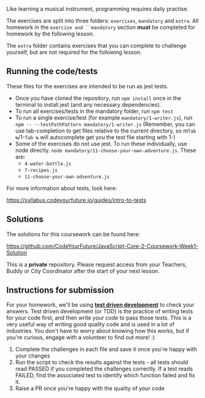 Like learning a musical instrument, programming requires daily practise.

The exercises are split into three folders: `exercises`, `mandatory` and `extra`. All homework in the `exercise and ``mandatory` section **must** be completed for homework by the following lesson. 

The `extra` folder contains exercises that you can complete to challenge yourself, but are not required for the following lesson.

## Running the code/tests

These files for the exercises are intended to be run as jest tests. 

- Once you have cloned the repository, run `npm install` once in the terminal to install jest (and any necessary dependencies).
- To run all exercises/tests in the mandatory folder, run `npm test`
- To run a single exercise/test (for example `mandatory/1-writer.js`), run `npm -- --testPathPattern mandatory/1-writer.js` (Remember, you can use tab-completion to get files relative to the current directory, so m`Tab ↹`/1-`Tab ↹` will autocomplete get you the test file starting with 1-)
- Some of the exercises do not use jest. To run these individually, use node directly. `node mandatory/11-choose-your-own-adventure.js`. These are:
  - `4-water-bottle.js`
  - `7-recipes.js`
  - `11-choose-your-own-adventure.js` 

For more information about tests, look here:

https://syllabus.codeyourfuture.io/guides/intro-to-tests

## Solutions

The solutions for this coursework can be found here:

https://github.com/CodeYourFuture/JavaScript-Core-2-Coursework-Week1-Solution

This is a **private** repository. Please request access from your Teachers, Buddy or City Coordinator after the start of your next lesson.

## Instructions for submission

For your homework, we'll be using [**test driven development**](https://medium.com/@adityaalifnugraha/test-driven-development-tdd-in-a-nutshell-b9e05dfe8adb) to check your answers. Test driven development (or TDD) is the practice of writing tests for your code first, and then write your code to pass those tests. This is a very useful way of writing good quality code and is used in a lot of industries. You don't have to worry about knowing how this works, but if you're curious, engage with a volunteer to find out more! :)

1. Complete the challenges in each file and save it once you're happy with your changes
2. Run the script to check the results against the tests - all tests should read PASSED if you completed the challenges correctly. If a test reads FAILED, find the associated test to identify which function failed and fix it.
3. Raise a PR once you're happy with the quality of your code
